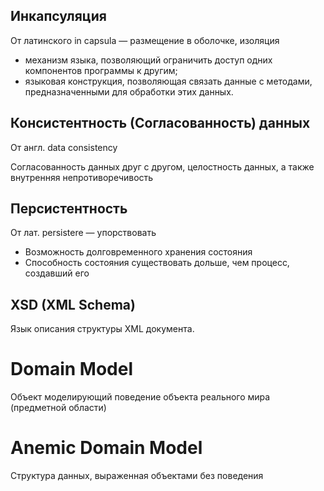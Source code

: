 ## Инкапсуляция

От латинского in capsula — размещение в оболочке, изоляция

* механизм языка, позволяющий ограничить доступ одних компонентов программы к другим;
* языковая конструкция, позволяющая связать данные с методами, предназначенными для обработки этих данных.

## Консистентность (Согласованность) данных

От англ. data consistency

Согласованность данных друг с другом, целостность данных, а также внутренняя непротиворечивость

## Персистентность 

От лат. persistere — упорствовать

* Возможность долговременного хранения состояния
* Способность состояния существовать дольше, чем процесс, создавший его

## XSD (XML Schema)

Язык описания структуры XML документа.

# Domain Model
Объект моделирующий поведение объекта реального мира (предметной области)

# Anemic Domain Model
Структура данных, выраженная объектами без поведения
